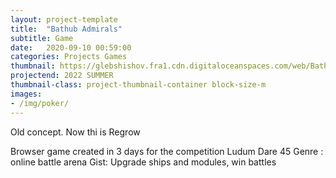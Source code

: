 ```yaml
---
layout: project-template
title:  "Bathub Admirals"
subtitle: Game
date:   2020-09-10 00:59:00
categories: Projects Games
thumbnail: https://glebshishov.fra1.cdn.digitaloceanspaces.com/web/Bathub-Admirals/Bathub-Admirals-thumbnail.png
projectend: 2022 SUMMER
thumbnail-class: project-thumbnail-container block-size-m
images:
- /img/poker/
---
```

Old concept. Now thi is Regrow

Browser game created in 3 days for the competition Ludum Dare 45
Genre : online battle arena
Gist: Upgrade ships and modules, win battles